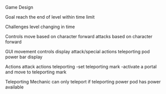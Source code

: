 Game Design

Goal 
reach the end of level within time limit

Challenges
level changing in time

Controls
move based on character forward
attacks based on character forward

GUI
movement controls display
attack/special actions
teleporting pod power bar display

Actions
attack actions
teleporting
-set teleporting mark
-activate a portal and move to teleporting mark

Teleporting Mechanic
can only teleport if teleporting power pod has power available


